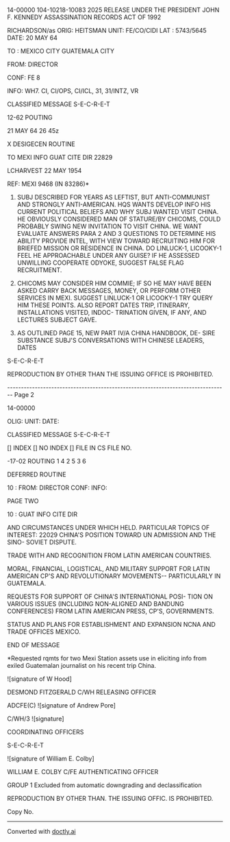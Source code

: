 14-00000
104-10218-10083
2025 RELEASE UNDER THE PRESIDENT JOHN F. KENNEDY ASSASSINATION RECORDS ACT OF 1992

RICHARDSON/as
ORIG: HEITSMAN
UNIT: FE/CO/CIDI
LAT : 5743/5645
DATE: 20 MAY 64

TO : MEXICO CITY GUATEMALA CITY

FROM: DIRECTOR

CONF: FE 8

INFO: WH7. CI, CI/OPS, CI/ICL, 31, 31/INTZ, VR

CLASSIFIED MESSAGE
S-E-C-R-E-T

12-62
POUTING

21 MAY 64 26 45z

X DESIGECEN
ROUTINE

TO MEXI INFO GUAT CITE DIR 22829

LCHARVEST 22 MAY 1954

REF: MEXI 9468 (IN 83286)*

1. SUBJ DESCRIBED FOR YEARS AS LEFTIST, BUT ANTI-COMMUNIST
   AND STRONGLY ANTI-AMERICAN. HQS WANTS DEVELOP INFO HIS CURRENT
   POLITICAL BELIEFS AND WHY SUBJ WANTED VISIT CHINA. HE OBVIOUSLY
   CONSIDERED MAN OF STATURE/BY CHICOMS, COULD PROBABLY SWING NEW
   INVITATION TO VISIT CHINA. WE WANT EVALUATE ANSWERS PARA 2 AND
   3 QUESTIONS TO DETERMINE HIS ABILITY PROVIDE INTEL, WITH VIEW
   TOWARD RECRUITING HIM FOR BRIEFED MISSION OR RESIDENCE IN CHINA.
   DO LINLUCK-1, LICOOKY-1 FEEL HE APPROACHABLE UNDER ANY GUISE?
   IF HE ASSESSED UNWILLING COOPERATE ODYOKE, SUGGEST FALSE FLAG
   RECRUITMENT.

2. CHICOMS MAY CONSIDER HIM COMMIE; IF SO HE MAY HAVE BEEN
   ASKED CARRY BACK MESSAGES, MONEY, OR PERFORM OTHER SERVICES IN
   MEXI. SUGGEST LINLUCK-1 OR LICOOKY-1 TRY QUERY HIM THESE POINTS.
   ALSO REPORT DATES TRIP, ITINERARY, INSTALLATIONS VISITED, INDOC-
   TRINATION GIVEN, IF ANY, AND LECTURES SUBJECT GAVE.

3. AS OUTLINED PAGE 15, NEW PART IV/A CHINA HANDBOOK, DE-
   SIRE SUBSTANCE SUBJ'S CONVERSATIONS WITH CHINESE LEADERS, DATES

S-E-C-R-E-T

REPRODUCTION BY OTHER THAN THE ISSUING OFFICE IS PROHIBITED.


-------------------------------------------------------------------------------- Page 2

14-00000

OLIG:
UNIT:
DATE:

CLASSIFIED MESSAGE
S-E-C-R-E-T

[] INDEX
[] NO INDEX
[] FILE IN CS FILE NO.

-17-02
ROUTING
1
4
2
5
3
6

DEFERRED
ROUTINE

10 :
FROM: DIRECTOR
CONF:
INFO:

PAGE TWO

10 :
GUAT INFO CITE DIR

AND CIRCUMSTANCES UNDER WHICH HELD. PARTICULAR TOPICS OF INTEREST: 22029
CHINA'S POSITION TOWARD UN ADMISSION AND THE SINO-
SOVIET DISPUTE.

TRADE WITH AND RECOGNITION FROM LATIN AMERICAN
COUNTRIES.

MORAL, FINANCIAL, LOGISTICAL, AND MILITARY SUPPORT
FOR LATIN AMERICAN CP'S AND REVOLUTIONARY MOVEMENTS--
PARTICULARLY IN GUATEMALA.

REQUESTS FOR SUPPORT OF CHINA'S INTERNATIONAL POSI-
TION ON VARIOUS ISSUES (INCLUDING NON-ALIGNED AND BANDUNG
CONFERENCES) FROM LATIN AMERICAN PRESS, CP'S, GOVERNMENTS.

STATUS AND PLANS FOR ESTABLISHMENT AND EXPANSION NCNA
AND TRADE OFFICES MEXICO.

END OF MESSAGE

*Requested rqmts for two Mexi Station assets use in eliciting
info from exiled Guatemalan journalist on his recent trip China.

![signature of W Hood]

DESMOND FITZGERALD
C/WH
RELEASING OFFICER

ADCFE(C) ![signature of Andrew Pore]

C/WH/3 ![signature]

COORDINATING OFFICERS

S-E-C-R-E-T

![signature of William E. Colby]

WILLIAM E. COLBY
C/FE
AUTHENTICATING
OFFICER

GROUP 1
Excluded from automatic downgrading and declassification

REPRODUCTION BY OTHER THAN. THE ISSUING OFFIC. IS PROHIBITED.

Copy No.


---
Converted with [doctly.ai](https://doctly.ai)